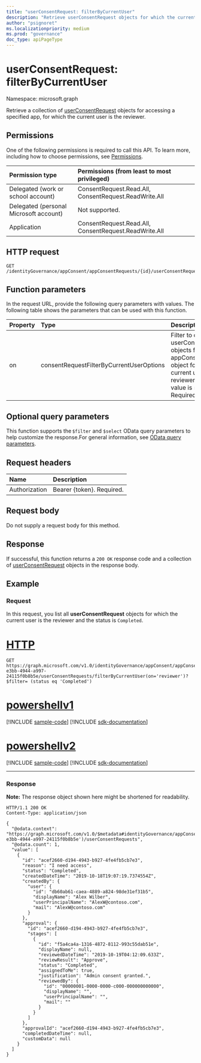 ```yaml
---
title: "userConsentRequest: filterByCurrentUser"
description: "Retrieve userConsentRequest objects for which the current user is the reviewer."
author: "psignoret"
ms.localizationpriority: medium
ms.prod: "governance"
doc_type: apiPageType
---
```


# userConsentRequest: filterByCurrentUser

Namespace: microsoft.graph

Retrieve a collection of [userConsentRequest](../resources/userconsentrequest.md) objects for accessing a specified app, for which the current user is the reviewer.

## Permissions

One of the following permissions is required to call this API. To learn more, including how to choose permissions, see [Permissions](/graph/permissions-reference).

|Permission type|Permissions (from least to most privileged)|
|:---|:---|
|Delegated (work or school account)|ConsentRequest.Read.All, ConsentRequest.ReadWrite.All|
|Delegated (personal Microsoft account)|Not supported.|
|Application|ConsentRequest.Read.All, ConsentRequest.ReadWrite.All|

## HTTP request

<!-- {
  "blockType": "ignored"
}
-->
``` http
GET /identityGovernance/appConsent/appConsentRequests/{id}/userConsentRequests/filterByCurrentUser(on='parameterValue')
```

## Function parameters

In the request URL, provide the following query parameters with values.
The following table shows the parameters that can be used with this function.

|Property|Type|Description|
|:---|:---|:---|
|on|consentRequestFilterByCurrentUserOptions|Filter to query userConsentRequest objects for an appConsentRequest object for which the current user is a reviewer. Allowed value is `reviewer`. Required.|

## Optional query parameters

This function supports the `$filter` and `$select` OData query parameters to help customize the response.For general information, see [OData query parameters](/graph/query-parameters).

## Request headers

|Name|Description|
|:---|:---|
|Authorization|Bearer {token}. Required.|

## Request body

Do not supply a request body for this method.

## Response

If successful, this function returns a `200 OK` response code and a collection of [userConsentRequest](../resources/userconsentrequest.md) objects in the response body.

## Example

### Request

In this request, you list all **userConsentRequest** objects for which the current user is the reviewer and the status is `Completed`.

# [HTTP](#tab/http)
<!-- {
  "blockType": "request",
  "name": "userconsentrequest_filterbycurrentuser"
}
-->
``` http
GET https://graph.microsoft.com/v1.0/identityGovernance/appConsent/appConsentRequests/ee245379-e3bb-4944-a997-24115f0b8b5e/userConsentRequests/filterByCurrentUser(on='reviewer')?$filter= (status eq 'Completed')
```

# [powershellv1](#tab/powershellv1)
[!INCLUDE [sample-code](../includes/snippets/powershellv1/userconsentrequest-filterbycurrentuser-powershellv1-snippets.md)]
[!INCLUDE [sdk-documentation](../includes/snippets/snippets-sdk-documentation-link.md)]

# [powershellv2](#tab/powershellv2)
[!INCLUDE [sample-code](../includes/snippets/powershellv2/userconsentrequest-filterbycurrentuser-powershellv2-snippets.md)]
[!INCLUDE [sdk-documentation](../includes/snippets/snippets-sdk-documentation-link.md)]

---


### Response

**Note:** The response object shown here might be shortened for readability.
<!-- {
  "blockType": "response",
  "truncated": true,
  "@odata.type": "Collection(microsoft.graph.userConsentRequest)"
}
-->
``` http
HTTP/1.1 200 OK
Content-Type: application/json

{
  "@odata.context": "https://graph.microsoft.com/v1.0/$metadata#identityGovernance/appConsent/appConsentRequests('ee245379-e3bb-4944-a997-24115f0b8b5e')/userConsentRequests",
  "@odata.count": 1,
  "value": [
    {
      "id": "acef2660-d194-4943-b927-4fe4fb5cb7e3",
      "reason": "I need access",
      "status": "Completed",
      "createdDateTime": "2019-10-18T19:07:19.7374554Z",
      "createdBy": {
        "user": {
          "id": "db60ab61-caea-4889-a824-98de31ef31b5",
          "displayName": "Alex Wilber",
          "userPrincipalName": "AlexW@contoso.com",
          "mail": "AlexW@contoso.com"
        }
      },
      "approval": {
        "id": "acef2660-d194-4943-b927-4fe4fb5cb7e3",
        "stages": [
          {
            "id": "f5a4ca4a-1316-4872-8112-993c55dab51e",
            "displayName": null,
            "reviewedDateTime": "2019-10-19T04:12:09.633Z",
            "reviewResult": "Approve",
            "status": "Completed",
            "assignedToMe": true,
            "justification": "Admin consent granted.",
            "reviewedBy": {
              "id": "00000001-0000-0000-c000-000000000000",
              "displayName": "",
              "userPrincipalName": "",
              "mail": ""
            }
          }
        ]
      },
      "approvalId": "acef2660-d194-4943-b927-4fe4fb5cb7e3",
      "completedDateTime": null,
      "customData": null
    }
  ]
}
```

